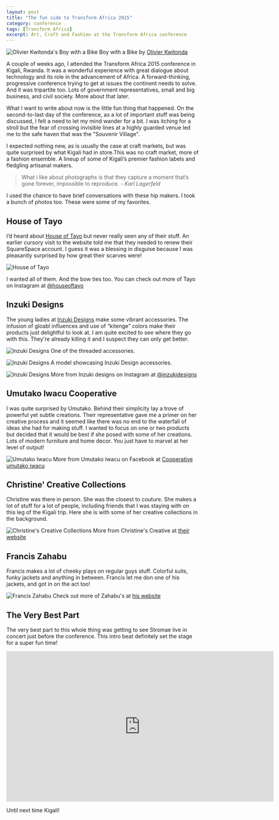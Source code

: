 ```yaml
---
layout: post
title: "The fun side to Transform Africa 2015"
category: conference
tags: [Transform Africa]
excerpt: Art, Craft and Fashion at the Transform Africa conference
---
```


![Olivier Kwitonda's Boy with a Bike ](/public/images/TransformArt.jpg "Boy with a bike. Olivier Kwitonda ")
Boy with a Bike by [Olivier Kwitonda](http://instagram.com/olivierkwitonda)


A couple of weeks ago, I attended the Transform Africa 2015 conference in Kigali, Rwanda. It was a wonderful experience with great dialogue about technology and its role in the advancement of Africa. A forward-thinking, progressive conference trying to get at issues the continent needs to solve. And it was tripartite too. Lots of government representatives, small and big business, and civil society. More about that later.

What I want to write about now is the little fun thing that happened. On the second-to-last day of the conference, as a lot of important stuff was being discussed, I felt a need to let my mind wander for a bit. I was itching for a stroll but the fear of crossing invisible lines at a highly guarded venue led me to the safe haven that was the "Souvenir Village".

I expected nothing new, as is usually the case at craft markets, but was quite surprised by what Kigali had in store.This was no craft market, more of a fashion ensemble. A lineup of some of Kigali’s premier fashion labels and fledgling artisanal makers.

<blockquote>What i like about photographs is that they capture a moment that’s gone forever, impossible to reproduce.<cite>  - Karl Lagerfeld</cite></blockquote>

I used the chance to have brief conversations with these hip makers. I took a bunch of photos too. These were some of my favorites.

## House of Tayo

I’d heard about [House of Tayo](http://www.houseoftayo.com/) but never really seen any of their stuff. An earlier  cursory visit to the website told me that they needed to renew their SquareSpace account. I guess it was a blessing in disguise because I was pleasantly surprised by how great their scarves were!

![House of Tayo ](/public/images/HouseOfTayo.jpg "House of Tayo")


I wanted all of them. And the bow ties too. You can check out more of Tayo on Instagram at [@houseoftayo](http://instagram.com/houseoftayo)

## Inzuki Designs


The young ladies at [Inzuki Designs](http://www.inzuki.com) make some vibrant accessories. The infusion of gloabl influences and use of “kitenge” colors make their products just delightful to look at. I am quite excited to see where they go with this. They're already killing it and I suspect they can only get better.

![Inzuki Designs ](/public/images/InzukiDesigns3.jpg "Inzuki Designs")
One of the threaded accessories.

![Inzuki Designs ](/public/images/InzukiDesigns1.jpg "Inzuki Designs")
A model showcasing Inzuki Design accessories.

![Inzuki Designs ](/public/images/InzukiDesigns2.jpg "Inzuki Designs")
More from Inzuki designs on Instagram at [@inzukidesigns](http://instagram.com/inzukidesigns)

## Umutako Iwacu Cooperative


I was quite surprised by Umutako. Behind their simplicity lay a trove of powerful yet subtle creations. Their representative gave me a primer on her creative process and it seemed like there was no end to the waterfall of ideas she had for making stuff. I wanted to focus on one or two products but decided that it would be best if she posed with some of her creations. Lots of modern furniture and home decor. You just have to marvel at her level of output!

![Umutako Iwacu ](/public/images/UmutakoIwacu.jpg "Umutako Iwacu")
More from Umutako Iwacu on Facebook at [Cooperative umutako iwacu](https://www.facebook.com/Cooperative-umutako-iwacu-421004911380180/)

## Christine' Creative Collections


Christine was there in person. She was the closest to couture. She makes a lot of stuff for a lot of people, including friends that I was staying with on this leg of the Kigali trip. Here she is with some of her creative collections in the background.

![Christine's Creative Collections ](/public/images/ChristineCreative.jpg "Christine's Creative")
More from Christine's Creative at [their website](http://ccreativecollections.com/)

## Francis Zahabu


Francis makes a lot of cheeky plays on regular guys stuff. Colorful suits, funky jackets and anything in between. Francis let me don one of his jackets, and got in on the act too!

![Francis Zahabu ](/public/images/FrancisZahabu.jpg "Francis Zahabu")
Check out more of Zahabu's at [his website](http://franciszahabu.com/)

## The Very Best Part


The very best part to this whole thing was getting to see Stromae live in concert just before the conference. This intro beat definitely set the stage for a super fun time!

<iframe frameborder='0' height='394' src='https://www.youtube.com/embed/HAyWXHx_M4c' width='700'> </iframe>

Until next time Kigali!

